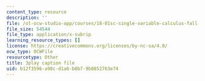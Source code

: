 ```yaml
---
content_type: resource
description: ''
file: /ol-ocw-studio-app/courses/18-01sc-single-variable-calculus-fall-2010/b12f3596a98cd1a6b0b79b0852763e74_BSAA0akmPEU.srt
file_size: 54544
file_type: application/x-subrip
learning_resource_types: []
license: https://creativecommons.org/licenses/by-nc-sa/4.0/
ocw_type: OCWFile
resourcetype: Other
title: 3play caption file
uid: b12f3596-a98c-d1a6-b0b7-9b0852763e74
---
```

